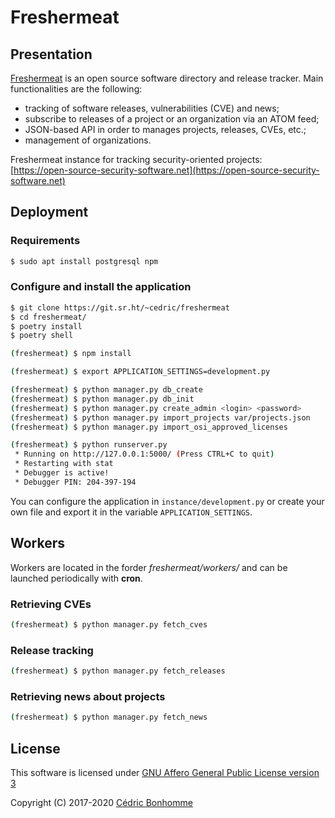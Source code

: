 # Freshermeat

## Presentation

[Freshermeat](https://sr.ht/~cedric/freshermeat) is an open source software
directory and release tracker.
Main functionalities are the following:

- tracking of software releases, vulnerabilities (CVE) and news;
- subscribe to releases of a project or an organization via an ATOM feed;
- JSON-based API in order to manages projects, releases, CVEs, etc.;
- management of organizations.

Freshermeat instance for tracking security-oriented projects:  
[https://open-source-security-software.net](https://open-source-security-software.net)


## Deployment

### Requirements

```bash
$ sudo apt install postgresql npm
```

### Configure and install the application


```bash
$ git clone https://git.sr.ht/~cedric/freshermeat
$ cd freshermeat/
$ poetry install
$ poetry shell

(freshermeat) $ npm install

(freshermeat) $ export APPLICATION_SETTINGS=development.py

(freshermeat) $ python manager.py db_create
(freshermeat) $ python manager.py db_init
(freshermeat) $ python manager.py create_admin <login> <password>
(freshermeat) $ python manager.py import_projects var/projects.json
(freshermeat) $ python manager.py import_osi_approved_licenses

(freshermeat) $ python runserver.py
 * Running on http://127.0.0.1:5000/ (Press CTRL+C to quit)
 * Restarting with stat
 * Debugger is active!
 * Debugger PIN: 204-397-194
```

You can configure the application in ``instance/development.py`` or create
your own file and export it in the variable ``APPLICATION_SETTINGS``.


## Workers

Workers are located in the forder _freshermeat/workers/_ and can be launched
periodically with __cron__.

### Retrieving CVEs

```bash
(freshermeat) $ python manager.py fetch_cves
```

### Release tracking

```bash
(freshermeat) $ python manager.py fetch_releases
```

### Retrieving news about projects

```bash
(freshermeat) $ python manager.py fetch_news
```


## License

This software is licensed under
[GNU Affero General Public License version 3](https://www.gnu.org/licenses/agpl-3.0.html)

Copyright (C) 2017-2020 [Cédric Bonhomme](https://www.cedricbonhomme.org)
